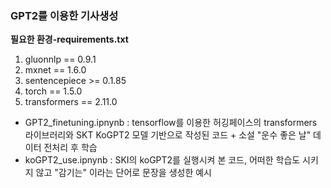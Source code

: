 ### GPT2를 이용한 기사생성

**필요한 환경-requirements.txt**

1. gluonnlp == 0.9.1
2. mxnet == 1.6.0
3. sentencepiece >= 0.1.85
4. torch == 1.5.0
5. transformers == 2.11.0


- GPT2_finetuning.ipnynb
: tensorflow를 이용한 허깅페이스의 transformers 라이브러리와 SKT KoGPT2 모델 기반으로 작성된 코드 + 소설 "운수 좋은 날" 데이터 전처리 후 학습
- koGPT2_use.ipnynb
: SKI의 koGPT2를 실행시켜 본 코드, 어떠한 학습도 시키지 않고 "감기는" 이라는 단어로 문장을 생성한 예시
